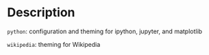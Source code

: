 # Description

`python`: configuration and theming for ipython, jupyter, and matplotlib

`wikipedia`: theming for Wikipedia
